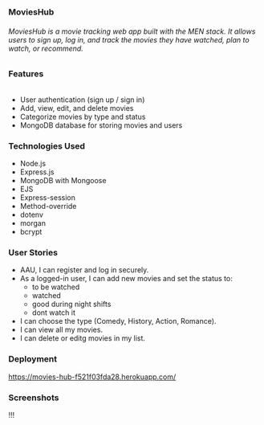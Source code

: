 ### MoviesHub
###### MoviesHub is a movie tracking web app built with the MEN stack. It allows users to sign up, log in, and track the movies they have watched, plan to watch, or recommend.

### Features
###### 
- User authentication (sign up / sign in)
- Add, view, edit, and delete movies
- Categorize movies by type and status
- MongoDB database for storing movies and users

### Technologies Used
- Node.js
- Express.js
- MongoDB with Mongoose
- EJS
- Express-session
- Method-override
- dotenv
- morgan
- bcrypt

### User Stories
- AAU, I can register and log in securely.
- As a logged-in user, I can add new movies and set the status to:
    - to be watched
    - watched
    - good during night shifts
    - dont watch it
- I can choose the type (Comedy, History, Action, Romance).
- I can view all my movies.
- I can delete or editg movies in my list.

### Deployment
https://movies-hub-f521f03fda28.herokuapp.com/

### Screenshots
!!!
